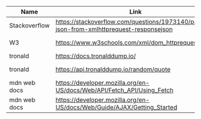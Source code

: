 |Name | Link| Description|
| - | - | - | 
|Stackoverflow|https://stackoverflow.com/questions/1973140/parsing-json-from-xmlhttprequest-responsejson|Parse response to JSON|
| W3 | https://www.w3schools.com/xml/dom_httprequest.asp | Basic XMLhttpRequest | 
| tronald | https://docs.tronalddump.io/ | Source | 
| tronald | https://api.tronalddump.io/random/quote | GET /random/quote | 
| mdn web docs | https://developer.mozilla.org/en-US/docs/Web/API/Fetch_API/Using_Fetch | Fetch methode | 
| mdn web docs | https://developer.mozilla.org/en-US/docs/Web/Guide/AJAX/Getting_Started | Basic Ajax | 
